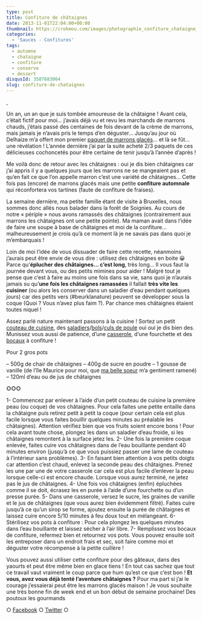 ```yaml
---
type: post
title: Confiture de châtaignes
date: 2013-11-01T22:04:00+00:00
thumbnail: https://crokmou.com/images/photographie_confiture_chataigne_creme_marron-1.jpg
categories:
  - 'Sauces - Confitures'
tags:
  - automne
  - chataigne
  - confiture
  - conserve
  - dessert
disqusId: 3587683064
slug: confiture-de-chataignes
---
```


[ ](http://www.crokmou.com/wp-content/uploads/2013/11/photographie_confiture_chataigne_creme_marron-5-1.jpg)

Un an, un an que je suis tombée amoureuse de la châtaigne ! Avant cela, c’était fictif pour moi… j’avais déjà vu et revu les marchands de marrons chauds, j’étais passé des centaines de fois devant de la crème de marrons, mais jamais je n’avais pris le temps d’en déguster… Jusqu’au jour où Delhaize m’a offert mon premier [paquet de marrons glacés](http://www.crokmou.com/2013/01/marron-glace-artisan-provencal-delhaize.html)… et là se fût… une révélation ! L’année dernière j’ai par la suite acheté 2/3 paquets de ces délicieuses cochoncetés pour être certaine de tenir jusqu’à l’année d’après !

Me voilà donc de retour avec les châtaignes : oui je dis bien châtaignes car j’ai appris il y a quelques jours que les marrons ne se mangeaient pas et qu’en fait ce que l’on appelle marron c’est une variété de châtaignes… Cette fois pas (encore) de marrons glacés mais une petite **confiture automnale** qui réconfortera vos tartines (faute de confiture de fraises).

La semaine dernière, ma petite famille étant de visite à Bruxelles, nous sommes donc allés nous balader dans la forêt de Soignies. Au cours de notre « périple » nous avons ramassés des châtaignes (contrairement aux marrons les châtaignes ont une petite pointe). Ma maman avait dans l’idée de faire une soupe à base de châtaignes et moi de la confiture… malheureusement je crois qu’à ce moment là je ne savais pas dans quoi je m’embarquais !

Loin de moi l’idée de vous dissuader de faire cette recette, néanmoins j’aurais peut être envie de vous dire : utilisez des châtaignes en boite 😀 Parce qu’**éplucher des châtaignes… c’est long**, très long… Il vous faut la journée devant vous, ou des petits mimines pour aider ! Malgré tout je pense que c’est à faire au moins une fois dans sa vie, sans quoi je n’aurais jamais su qu’**une fois les châtaignes ramassées** il fallait **très vite les cuisiner** (ou alors les conserver dans un saladier d’eau pendant quelques jours) car des petits vers (#beurklanature) peuvent se développer sous la coque (Quoi ? Vous n’avez plus faim ?). Par chance mes châtaignes étaient toutes niquel !

Assez parlé nature maintenant passons à la cuisine ! Sortez un petit [couteau de cuisine](http://www.rueducommerce.fr/m/pl/malid:4769881), des [saladiers](http://www.rueducommerce.fr/m/pl/malid:4769897)/[bols](http://www.rueducommerce.fr/m/pl/malid:4769881)/[culs de poule](http://www.rueducommerce.fr/m/pl/malid:48515370) oui oui je dis bien des. Munissez vous aussi de patience, d’une [casserole](http://www.rueducommerce.fr/m/pl/malid:115), d’une fourchette et des [bocaux](http://www.rueducommerce.fr/m/pl/malid:48515378) à confiture !

Pour 2 gros pots

– 500g de chair de châtaignes
– 400g de sucre en poudre
– 1 gousse de vanille (de l’île Maurice pour moi, que [ma belle soeur](http://mauricemonamour.blogspot.be/) m’a gentiment ramené)
– 120ml d’eau ou de jus de châtaignes

**○○○**

1- Commencez par enlever à l’aide d’un petit couteau de cuisine la première peau (ou coque) de vos châtaignes. Pour cela faites une petite entaille dans la châtaigne puis retirez petit à petit la coque (pour certain cela est plus facile lorsque vous faites bouillir quelques minutes au préalable les châtaignes). Attention vérifiez bien que vos fruits soient encore bons ! Pour cela avant toute chose, plongez les dans un saladier d’eau froide, si les châtaignes remontent à la surface jetez les.
2- Une fois la première coque enlevée, faites cuire vos châtaignes dans de l’eau bouillante pendant 40 minutes environ (jusqu’à ce que vous puissiez passer une lame de couteau à l’intérieur sans problèmes).
3- En faisant bien attention à vos petits doigts car attention c’est chaud, enlevez la seconde peau des châtaignes. Prenez les une par une de votre casserole car cela est plus facile d’enlever la peau lorsque celle-ci est encore chaude. Lorsque vous aurez terminé, ne jetez pas le jus de châtaignes.
4- Une fois vos châtaignes (enfin) épluchées comme il se doit, écrasez les en purée à l’aide d’une fourchette ou d’un presse purée.
5- Dans une casserole, versez le sucre, les graines de vanille et le jus de châtaignes (que vous aurez bien évidemment filtré). Faites cuire jusqu’à ce qu’un sirop se forme, ajoutez ensuite la purée de châtaignes et laissez cuire encore 5/10 minutes à feu doux tout en mélangeant.
6- Stérilisez vos pots à confiture : Pour cela plongez les quelques minutes dans l’eau bouillante et laissez sécher à l’air libre.
7- Remplissez vos bocaux de confiture, refermez bien et retournez vos pots. Vous pouvez ensuite soit les entreposer dans un endroit frais et sec, soit faire comme moi et déguster votre récompense à la petite cuillère !

Vous pouvez aussi utiliser cette confiture pour des gâteaux, dans des yaourts et peut être même bien en glace tiens ! En tout cas sachez que tout ce travail vaut vraiment le coup parce que hum qu’est ce que c’est bon ! **Et vous, avez vous déjà tenté l’aventure châtaignes ?** Pour ma part si j’ai le courage j’essaierai peut être les marrons glacés maison ! Je vous souhaite une très bonne fin de week end et un bon début de semaine prochaine! Des poutoux les gourmands

○ [Facebook](https://www.facebook.com/crokmou.blog) ○ [Twitter](https://twitter.com/Crokmou) ○